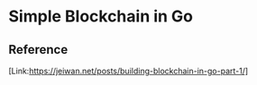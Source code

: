 # Simple Blockchain in Go

## Reference

[Link:https://jeiwan.net/posts/building-blockchain-in-go-part-1/]

